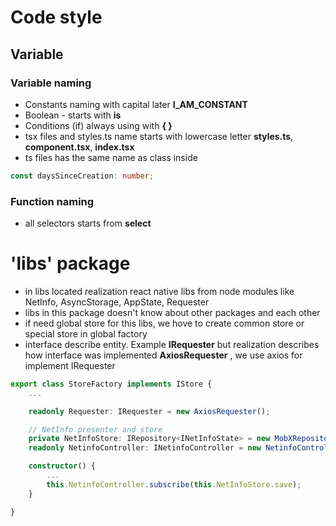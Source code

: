 # Code style

## Variable

### Variable naming

- Constants naming with capital later **I_AM_CONSTANT**
- Boolean - starts with **is**
- Conditions (if) always using with **{ }**
- tsx files and styles.ts name starts with lowercase letter **styles.ts**, **component.tsx**, **index.tsx**
- ts files has the same name as class inside

```ts
const daysSinceCreation: number;
```

### Function naming

- all selectors starts from **select**

# 'libs' package #

- in libs located realization react native libs from node modules like NetInfo, AsyncStorage, AppState, Requester
- libs in this package doesn't know about other packages and each other
- if need global store for this libs, we hove to create common store or special store in global factory 
- interface describe entity. Example **IRequester** but realization describes how interface was implemented **AxiosRequester**
, we use axios for implement IRequester

```ts
export class StoreFactory implements IStore {
    ...

    readonly Requester: IRequester = new AxiosRequester();

    // NetInfo presenter and store
    private NetInfoStore: IRepository<INetInfoState> = new MobXRepository<INetInfoState>();
    readonly NetinfoController: INetinfoController = new NetinfoController();

    constructor() {
        ...
        this.NetinfoController.subscribe(this.NetInfoStore.save);
    }

}
```
